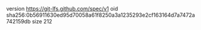 version https://git-lfs.github.com/spec/v1
oid sha256:0b56911630ed95d70058a61f8250a3a1235293e2cf163164d7a7472a742159db
size 212
